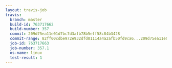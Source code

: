 ```yaml
---
layout: travis-job
travis:
  branch: master
  build-id: 763717662
  build-number: 357
  commit: 209d75ea11e01d7bc7d3afb78b5eff58c84b3428
  commit-range: 82ff00cdbe972e932dfd01114a4a2afb50fd9ca6...209d75ea11e01d7bc7d3afb78b5eff58c84b3428
  job-id: 763717663
  job-number: 357.1
  os-name: linux
  test-result: 1
---
```

